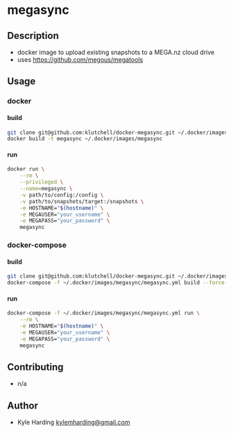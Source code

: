 # megasync #

## Description ##

* docker image to upload existing snapshots to a MEGA.nz cloud drive
* uses https://github.com/megous/megatools

## Usage ##

### docker ###
#### build ####
```bash
git clone git@github.com:klutchell/docker-megasync.git ~/.docker/images/megasync
docker build -t megasync ~/.docker/images/megasync
```
#### run ####
```bash
docker run \
    --rm \
    --privileged \
    --name=megasync \
    -v path/to/config:/config \
    -v path/to/snapshots/target:/snapshots \
    -e HOSTNAME="$(hostname)" \
    -e MEGAUSER="your_username" \
    -e MEGAPASS="your_password" \
    megasync
```

### docker-compose ###
#### build ####
```bash
git clone git@github.com:klutchell/docker-megasync.git ~/.docker/images/megasync
docker-compose -f ~/.docker/images/megasync/megasync.yml build --force-rm megasync
```
#### run ####
```bash
docker-compose -f ~/.docker/images/megasync/megasync.yml run \
    --rm \
    -e HOSTNAME="$(hostname)" \
    -e MEGAUSER="your_username" \
    -e MEGAPASS="your_password" \
    megasync
```

## Contributing ##

* n/a

## Author ##

* Kyle Harding <kylemharding@gmail.com>
